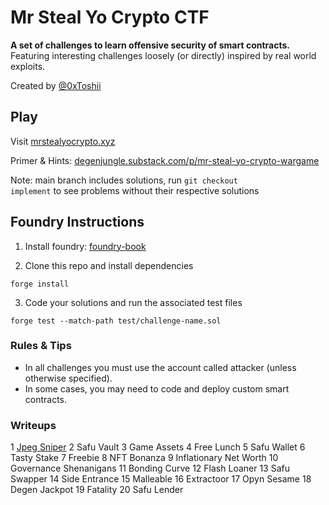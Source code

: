 # Mr Steal Yo Crypto CTF

**A set of challenges to learn offensive security of smart contracts.** Featuring interesting challenges loosely (or directly) inspired by real world exploits.

Created by [@0xToshii](https://twitter.com/0xToshii)

## Play

Visit [mrstealyocrypto.xyz](https://mrstealyocrypto.xyz)

Primer & Hints: [degenjungle.substack.com/p/mr-steal-yo-crypto-wargame](https://degenjungle.substack.com/p/mr-steal-yo-crypto-wargame)

Note: main branch includes solutions, run <code>git checkout implement</code> to see problems without their respective solutions

## Foundry Instructions

1. Install foundry: [foundry-book](https://book.getfoundry.sh/getting-started/installation)

2. Clone this repo and install dependencies
```console
forge install
```

3. Code your solutions and run the associated test files
```console
forge test --match-path test/challenge-name.sol
```

### Rules & Tips
- In all challenges you must use the account called attacker (unless otherwise specified).
- In some cases, you may need to code and deploy custom smart contracts.

### Writeups
1 [Jpeg Sniper](./src/jpeg-sniper/README.md)
2 Safu Vault
3 Game Assets
4 Free Lunch
5 Safu Wallet
6 Tasty Stake
7 Freebie
8 NFT Bonanza
9 Inflationary Net Worth
10 Governance Shenanigans
11 Bonding Curve
12 Flash Loaner
13 Safu Swapper
14 Side Entrance
15 Malleable
16 Extractoor
17 Opyn Sesame
18 Degen Jackpot
19 Fatality
20 Safu Lender